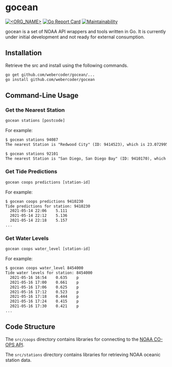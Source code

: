 # gocean

[![<ORG_NAME>](https://circleci.com/gh/webercoder/gocean.svg?style=svg)](https://circleci.com/gh/webercoder/gocean)
[![Go Report Card](https://goreportcard.com/badge/github.com/webercoder/gocean)](https://goreportcard.com/report/github.com/webercoder/gocean)
[![Maintainability](https://api.codeclimate.com/v1/badges/f9d7f2157e1538a06b13/maintainability)](https://codeclimate.com/github/webercoder/gocean/maintainability)

gocean is a set of NOAA API wrappers and tools written in Go. It is currently under initial development
and not ready for external consumption.

## Installation

Retrieve the src and install using the following commands.

```txt
go get github.com/webercoder/gocean/...
go install github.com/webercoder/gocean
```

## Command-Line Usage

### Get the Nearest Station

```txt
gocean stations [postcode]
```

For example:

```txt
$ gocean stations 94087
The nearest Station is "Redwood City" (ID: 9414523), which is 23.072995 kms away from 94087.

$ gocean stations 92101
The nearest Station is "San Diego, San Diego Bay" (ID: 9410170), which is 1.130777 kms away from 92101.
```

### Get Tide Predictions

```txt
gocean coops predictions [station-id]
```

For example:

```txt
$ gocean coops predictions 9410230
Tide predictions for station: 9410230
  2021-05-14 22:06    5.111
  2021-05-14 22:12    5.136
  2021-05-14 22:18    5.157
...
```

### Get Water Levels

```txt
gocean coops water_level [station-id]
```

For example:

```txt
$ gocean coops water_level 8454000
Tide water levels for station: 8454000
  2021-05-16 16:54    0.635    p
  2021-05-16 17:00    0.661    p
  2021-05-16 17:06    0.625    p
  2021-05-16 17:12    0.523    p
  2021-05-16 17:18    0.444    p
  2021-05-16 17:24    0.415    p
  2021-05-16 17:30    0.421    p
...
```

## Code Structure

The `src/coops` directory contains libraries for connecting to the [NOAA CO-OPS API](https://api.tidesandcurrents.noaa.gov/api/prod/).

The `src/stations` directory contains libraries for retrieving NOAA oceanic station
data.

